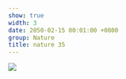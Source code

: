 ```yaml
---
show: true
width: 3
date: 2050-02-15 00:01:00 +0800
group: Nature
title: nature 35
---
```

<div>
<a href="/assets/images/photos/nature/DSC06921.jpg" target="_blank">
    <img data-src="/assets/images/photos/nature/DSC06921.jpg" class="lazy w-100 rounded-xl" src="{{ '/assets/images/empty_300x200.png' | relative_url }}">
</a>
</div>
